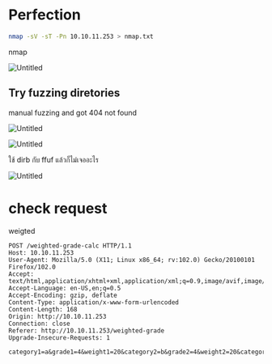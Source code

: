 # Perfection

```bash
nmap -sV -sT -Pn 10.10.11.253 > nmap.txt
```

nmap

![Untitled](Perfection%2061be048794494634a64af5963e07058d/Untitled.png)

## Try fuzzing diretories

manual fuzzing and got 404 not found

![Untitled](Perfection%2061be048794494634a64af5963e07058d/Untitled%201.png)

![Untitled](Perfection%2061be048794494634a64af5963e07058d/Untitled%202.png)

ใช้ dirb กับ ffuf แล้วก็ไม่เจออะไร

![Untitled](Perfection%2061be048794494634a64af5963e07058d/Untitled%203.png)

# check request

weigted

```
POST /weighted-grade-calc HTTP/1.1
Host: 10.10.11.253
User-Agent: Mozilla/5.0 (X11; Linux x86_64; rv:102.0) Gecko/20100101 Firefox/102.0
Accept: text/html,application/xhtml+xml,application/xml;q=0.9,image/avif,image/webp,*/*;q=0.8
Accept-Language: en-US,en;q=0.5
Accept-Encoding: gzip, deflate
Content-Type: application/x-www-form-urlencoded
Content-Length: 168
Origin: http://10.10.11.253
Connection: close
Referer: http://10.10.11.253/weighted-grade
Upgrade-Insecure-Requests: 1

category1=a&grade1=4&weight1=20&category2=b&grade2=4&weight2=20&category3=c&grade3=4&weight3=20&category4=dasdase&grade4=4&weight4=20&category5=sdas&grade5=4&weight5=20
```

###